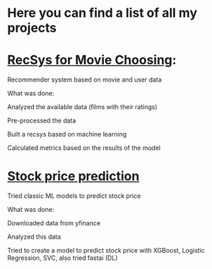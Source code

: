 # Here you can find a list of all my projects

# [RecSys for Movie Choosing](recsys_movie.ipynb):

Recommender system based on movie and user data

What was done:

Analyzed the available data (films with their ratings)

Pre-processed the data

Built a recsys based on machine learning

Calculated metrics based on the results of the model

# [Stock price prediction](price_prediction.ipynb)

Tried classic ML models to predict stock price

What was done:

Downloaded data from yfinance

Analyzed this data

Tried to create a model to predict stock price with XGBoost, Logistic Regression, SVC, also tried fastai (DL)
